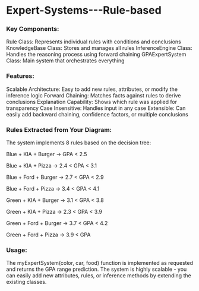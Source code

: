 # Expert-Systems---Rule-based

### Key Components:

Rule Class: Represents individual rules with conditions and conclusions
KnowledgeBase Class: Stores and manages all rules
InferenceEngine Class: Handles the reasoning process using forward chaining
GPAExpertSystem Class: Main system that orchestrates everything

### Features:

Scalable Architecture: Easy to add new rules, attributes, or modify the inference logic
Forward Chaining: Matches facts against rules to derive conclusions
Explanation Capability: Shows which rule was applied for transparency
Case Insensitive: Handles input in any case
Extensible: Can easily add backward chaining, confidence factors, or multiple conclusions

### Rules Extracted from Your Diagram:

The system implements 8 rules based on the decision tree:

Blue + KIA + Burger → GPA < 2.5

Blue + KIA + Pizza → 2.4 < GPA < 3.1

Blue + Ford + Burger → 2.7 < GPA < 2.9

Blue + Ford + Pizza → 3.4 < GPA < 4.1

Green + KIA + Burger → 3.1 < GPA < 3.8

Green + KIA + Pizza → 2.3 < GPA < 3.9

Green + Ford + Burger → 3.7 < GPA < 4.2

Green + Ford + Pizza → 3.9 < GPA

### Usage:

The myExpertSystem(color, car, food) function is implemented as requested and returns the GPA range prediction. The system is highly scalable - you can easily add new attributes, rules, or inference methods by extending the existing classes.
